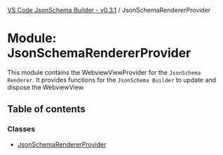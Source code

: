 [VS Code JsonSchema Builder - v0.3.1](../documentation.md) / JsonSchemaRendererProvider

# Module: JsonSchemaRendererProvider

This module contains the WebviewViewProvider for the `JsonSchema Renderer`.
It provides functions for the `JsonSchema Builder` to update and dispose the WebviewView.

## Table of contents

### Classes

- [JsonSchemaRendererProvider](../classes/JsonSchemaRendererProvider.JsonSchemaRendererProvider.md)
